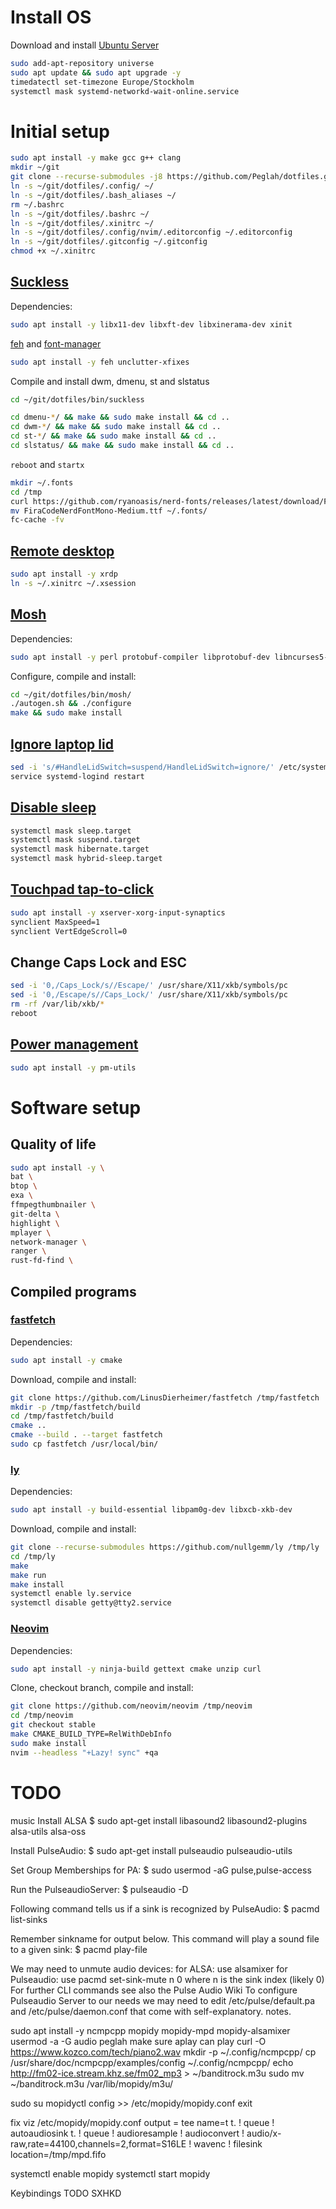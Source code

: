 # Install OS
Download and install [Ubuntu Server](https://ubuntu.com/download/server)
```bash
sudo add-apt-repository universe
sudo apt update && sudo apt upgrade -y
timedatectl set-timezone Europe/Stockholm
systemctl mask systemd-networkd-wait-online.service
```

# Initial setup
```bash
sudo apt install -y make gcc g++ clang
mkdir ~/git
git clone --recurse-submodules -j8 https://github.com/Peglah/dotfiles.git ~/git
ln -s ~/git/dotfiles/.config/ ~/
ln -s ~/git/dotfiles/.bash_aliases ~/
rm ~/.bashrc
ln -s ~/git/dotfiles/.bashrc ~/
ln -s ~/git/dotfiles/.xinitrc ~/
ln -s ~/git/dotfiles/.config/nvim/.editorconfig ~/.editorconfig
ln -s ~/git/dotfiles/.gitconfig ~/.gitconfig
chmod +x ~/.xinitrc
```

## [Suckless](https://suckless.org/)
Dependencies:
```bash
sudo apt install -y libx11-dev libxft-dev libxinerama-dev xinit
```

[feh](https://feh.finalrewind.org/) and [font-manager](https://github.com/FontManager/font-manager)
```bash
sudo apt install -y feh unclutter-xfixes
```

Compile and install dwm, dmenu, st and slstatus
```bash
cd ~/git/dotfiles/bin/suckless

cd dmenu-*/ && make && sudo make install && cd ..
cd dwm-*/ && make && sudo make install && cd ..
cd st-*/ && make && sudo make install && cd ..
cd slstatus/ && make && sudo make install && cd ..
```

`reboot` and `startx`
```bash
mkdir ~/.fonts
cd /tmp
curl https://github.com/ryanoasis/nerd-fonts/releases/latest/download/FiraCode.zip | unzip -
mv FiraCodeNerdFontMono-Medium.ttf ~/.fonts/
fc-cache -fv
```

## [Remote desktop](http://xrdp.org/)
```bash
sudo apt install -y xrdp
ln -s ~/.xinitrc ~/.xsession
```

## [Mosh](https://mosh.org/)
Dependencies:
```bash
sudo apt install -y perl protobuf-compiler libprotobuf-dev libncurses5-dev zlib1g-dev libutempter-dev libssl-dev pkg-config
```

Configure, compile and install:
```bash
cd ~/git/dotfiles/bin/mosh/
./autogen.sh && ./configure
make && sudo make install
```

## [Ignore laptop lid](https://askubuntu.com/questions/141866/keep-ubuntu-server-running-on-a-laptop-with-the-lid-closed)
```bash
sed -i 's/#HandleLidSwitch=suspend/HandleLidSwitch=ignore/' /etc/systemd/logind.conf
service systemd-logind restart
```

## [Disable sleep](https://linux-tips.us/how-to-disable-sleep-and-hibernation-on-ubuntu-server/)
```bash
systemctl mask sleep.target
systemctl mask suspend.target
systemctl mask hibernate.target
systemctl mask hybrid-sleep.target
```

## [Touchpad tap-to-click](https://linux.die.net/man/1/synclient)
```bash
sudo apt install -y xserver-xorg-input-synaptics
synclient MaxSpeed=1
synclient VertEdgeScroll=0
```

## Change Caps Lock and ESC
```bash
sed -i '0,/Caps_Lock/s//Escape/' /usr/share/X11/xkb/symbols/pc
sed -i '0,/Escape/s//Caps_Lock/' /usr/share/X11/xkb/symbols/pc
rm -rf /var/lib/xkb/*
reboot
```

## [Power management](https://pm-utils.freedesktop.org/wiki/)
```bash
sudo apt install -y pm-utils
```

# Software setup
## Quality of life
```bash
sudo apt install -y \
bat \
btop \
exa \
ffmpegthumbnailer \
git-delta \
highlight \
mplayer \
network-manager \
ranger \
rust-fd-find \
```

## Compiled programs
### [fastfetch](https://github.com/LinusDierheimer/fastfetch)
Dependencies:
```bash
sudo apt install -y cmake
```

Download, compile and install:
```bash
git clone https://github.com/LinusDierheimer/fastfetch /tmp/fastfetch
mkdir -p /tmp/fastfetch/build
cd /tmp/fastfetch/build
cmake ..
cmake --build . --target fastfetch
sudo cp fastfetch /usr/local/bin/
```

### [ly](https://github.com/fairyglade/ly)
Dependencies:
```bash
sudo apt install -y build-essential libpam0g-dev libxcb-xkb-dev
```

Download, compile and install:
```bash
git clone --recurse-submodules https://github.com/nullgemm/ly /tmp/ly
cd /tmp/ly
make
make run
make install
systemctl enable ly.service
systemctl disable getty@tty2.service
```

### [Neovim](https://neovim.io/)
Dependencies:
```bash
sudo apt install -y ninja-build gettext cmake unzip curl
```

Clone, checkout branch, compile and install:
```bash
git clone https://github.com/neovim/neovim /tmp/neovim
cd /tmp/neovim
git checkout stable
make CMAKE_BUILD_TYPE=RelWithDebInfo
sudo make install
nvim --headless "+Lazy! sync" +qa
```

# **TODO**
music
Install ALSA
$ sudo apt-get install libasound2 libasound2-plugins alsa-utils alsa-oss

Install PulseAudio:
$ sudo apt-get install pulseaudio pulseaudio-utils

Set Group Memberships for PA:
$ sudo usermod -aG pulse,pulse-access <username>

Run the PulseaudioServer:
$ pulseaudio -D

Following command tells us if a sink is recognized by PulseAudio:
$ pacmd list-sinks

Remember sinkname for output below.
This command will play a sound file to a given sink:
$ pacmd play-file <filename> <sinkname>

We may need to unmute audio devices:
for ALSA: use alsamixer
for Pulseaudio: use pacmd set-sink-mute n 0 where n is the sink index (likely 0)
For further CLI commands see also the Pulse Audio Wiki
To configure Pulseaudio Server to our needs we may need to edit /etc/pulse/default.pa and /etc/pulse/daemon.conf that come with self-explanatory. notes.


sudo apt install -y ncmpcpp mopidy mopidy-mpd mopidy-alsamixer
usermod -a -G audio peglah
make sure aplay can play
curl -O https://www.kozco.com/tech/piano2.wav
mkdir -p ~/.config/ncmpcpp/
cp /usr/share/doc/ncmpcpp/examples/config ~/.config/ncmpcpp/
echo http://fm02-ice.stream.khz.se/fm02_mp3 > ~/banditrock.m3u
sudo mv ~/banditrock.m3u /var/lib/mopidy/m3u/

sudo su
mopidyctl config >> /etc/mopidy/mopidy.conf
exit

fix viz
/etc/mopidy/mopidy.conf
output = tee name=t t. ! queue ! autoaudiosink t. ! queue ! audioresample ! audioconvert ! audio/x-raw,rate=44100,channels=2,format=S16LE ! wavenc ! filesink location=/tmp/mpd.fifo

systemctl enable mopidy
systemctl start mopidy

Keybindings
TODO SXHKD
